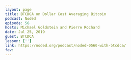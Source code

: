 ```yaml
---
layout: page
title: BTCDCA on Dollar Cost Averaging Bitcoin
podcast: Noded
episode: 56
hosts: Michael Goldstein and Pierre Rochard
date: Jul 25, 2019
guest: BTCDCA
lesson: ['']
link: https://noded.org/podcast/noded-0560-with-btcdca/
fav: 
---
```

